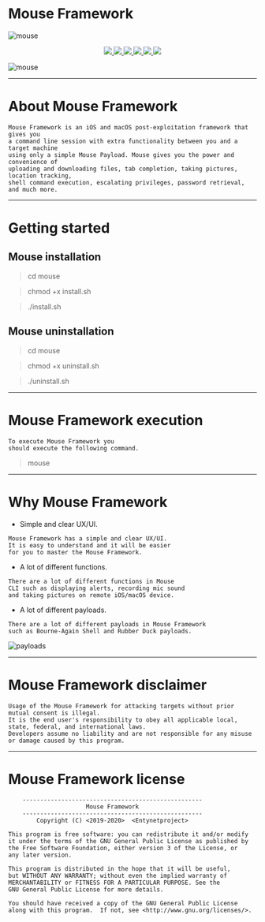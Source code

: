 # Mouse Framework

![mouse](https://user-images.githubusercontent.com/54115104/74106887-b05a7400-4b7b-11ea-8885-bac3b5c359a3.jpeg)

<p align="center">
  <a href="http://entynetproject.simplesite.com/">
    <img src="https://img.shields.io/badge/entynetproject-Ivan%20Nikolsky-blue.svg">
  </a> 
  <a href="https://github.com/entynetproject/mouse/releases">
    <img src="https://img.shields.io/github/release/entynetproject/mouse.svg">
  </a>
  <a href="https://wikipedia.org/wiki/Python_(programming_language)">
    <img src="https://img.shields.io/badge/language-python-blue.svg">
 </a>
  <a href="https://github.com/entynetproject/mouse/issues?q=is%3Aissue+is%3Aclosed">
      <img src="https://img.shields.io/github/issues/entynetproject/mouse.svg">
  </a>
  <a href="https://github.com/entynetproject/mouse/wiki">
      <img src="https://img.shields.io/badge/wiki%20-mouse-lightgrey.svg">
 </a>
  <a href="https://twitter.com/entynetproject">
    <img src="https://img.shields.io/badge/twitter-entynetproject-blue.svg">
 </a>
</p>

![mouse](https://user-images.githubusercontent.com/54115104/77857605-28056080-7207-11ea-9bb3-c167ddc0df6b.png)

***

# About Mouse Framework

```
Mouse Framework is an iOS and macOS post-exploitation framework that gives you 
a command line session with extra functionality between you and a target machine 
using only a simple Mouse Payload. Mouse gives you the power and convenience of 
uploading and downloading files, tab completion, taking pictures, location tracking, 
shell command execution, escalating privileges, password retrieval, and much more.
```

***
    
# Getting started

## Mouse installation

> cd mouse

> chmod +x install.sh

> ./install.sh

## Mouse uninstallation

> cd mouse

> chmod +x uninstall.sh

> ./uninstall.sh

***

# Mouse Framework execution

```
To execute Mouse Framework you
should execute the following command.
```

> mouse

***

# Why Mouse Framework

* Simple and clear UX/UI.

```
Mouse Framework has a simple and clear UX/UI. 
It is easy to understand and it will be easier 
for you to master the Mouse Framework.
```  

* A lot of different functions.

```
There are a lot of different functions in Mouse 
CLI such as displaying alerts, recording mic sound 
and taking pictures on remote iOS/macOS device.
```

* A lot of different payloads.

```
There are a lot of different payloads in Mouse Framework 
such as Bourne-Again Shell and Rubber Duck payloads.
```

![payloads](https://user-images.githubusercontent.com/54115104/77857602-26d43380-7207-11ea-9150-77fedc428cc9.png)

***

# Mouse Framework disclaimer

```
Usage of the Mouse Framework for attacking targets without prior mutual consent is illegal.
It is the end user's responsibility to obey all applicable local, state, federal, and international laws.
Developers assume no liability and are not responsible for any misuse or damage caused by this program.
```

***

# Mouse Framework license
 
```
    ---------------------------------------------------
                      Mouse Framework                  
    ---------------------------------------------------
        Copyright (C) <2019-2020>  <Entynetproject>

This program is free software: you can redistribute it and/or modify
it under the terms of the GNU General Public License as published by
the Free Software Foundation, either version 3 of the License, or
any later version.

This program is distributed in the hope that it will be useful,
but WITHOUT ANY WARRANTY; without even the implied warranty of
MERCHANTABILITY or FITNESS FOR A PARTICULAR PURPOSE. See the
GNU General Public License for more details.

You should have received a copy of the GNU General Public License
along with this program.  If not, see <http://www.gnu.org/licenses/>.
```
